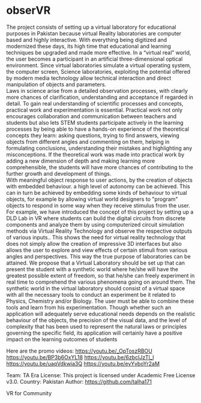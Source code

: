 # obserVR

The project consists of setting up a virtual laboratory for educational purposes in Pakistan because virtual Reality laboratories are computer based and highly interactive. With everything being digitized and modernized these days, its high time that educational and learning techniques be upgraded and made more effective. In a “virtual real” world, the user becomes a participant in an artificial three-dimensional optical environment. Since virtual laboratories simulate a virtual operating system, the computer screen, Science laboratories, exploiting the potential offered by modern media technology allow technical interaction and direct manipulation of objects and parameters.  
Laws in science arise from a detailed observation processes, with clearly more chances of clarification, understanding and acceptance if regarded in detail. To gain real understanding of scientific processes and concepts, practical work and experimentation is essential. Practical work not only encourages collaboration and communication between teachers and students but also lets STEM students participate actively in the learning processes by being able to have a hands-on experience of the theoretical concepts they learn: asking questions, trying to find answers, viewing objects from different angles and commenting on them, helping in formulating conclusions, understanding their mistakes and highlighting any misconceptions.
If the theoretical work was made into practical work by adding a new dimension of depth and making learning more comprehensible, the students will have more chances of contributing to the further growth and development of things.  
With meaningful object response to user actions, by the creation of objects with embedded behaviour. a high level of autonomy can be achieved. This can in turn be achieved by embedding some kinds of behaviour to virtual objects, for example by allowing virtual world designers to "program" objects to respond in some way when they receive stimulus from the user.
For example, we have introduced the concept of this project by setting up a DLD Lab in VR where students can build the digital circuits from discrete components and analyze them by using computerized circuit simulation methods via Virtual Reality Technology and observe the respective outputs of various inputs.. 
This shows the need for virtual reality technology that does not simply allow the creation of impressive 3D interfaces but also allows the user to explore and view effects of certain stimuli from various angles and perspectives. This way the true purpose of laboratories can be attained.
We propose that a Virtual Laboratory should be set up that can present the student with a synthetic world where he/she will have the greatest possible extent of freedom, so that he/she can freely experiment in real time to comprehend the various phenomena going on around them. 
The synthetic world in the virtual laboratory should consist of a virtual space with all the necessary tools to conduct an experiment be it related to Physics, Chemistry and/or Biology. The user must be able to combine these tools
and learn from his experimentation. 
Though whether such an application will adequately serve educational needs depends on the realistic behaviour of the objects, the precision of the visual data, and the level of complexity that has been used to represent the natural laws or principles governing the specific field, its application will certainly have a positive impact on the learning outcomes of students

Here are the promo videos:
https://youtu.be/_OpToszRBOU
https://youtu.be/BP3b6OxYL18
https://youtu.be/6zbcIJzTl_I
https://youtu.be/uaqVdkwia3Q
https://youtu.be/eyYvboYr2aM

Team: TA Era
License: This project is licensed under Academic Free License v3.0.
Country: Pakistan
Author: https://github.com/talha171



VR for Community
